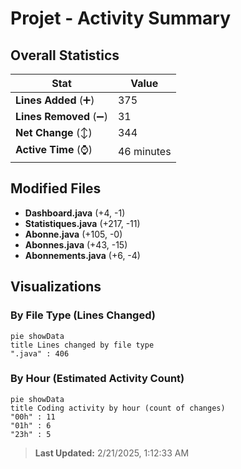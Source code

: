 # Projet - Activity Summary 

## Overall Statistics

| Stat                   | Value                                                             |
| ---------------------- | ----------------------------------------------------------------- |
| **Lines Added** (➕)   | 375                                          |
| **Lines Removed** (➖) | 31                                        |
| **Net Change** (↕)    | 344                |
| **Active Time** (⌚)   | 46 minutes |


## Modified Files
- **Dashboard.java** (+4, -1)
- **Statistiques.java** (+217, -11)
- **Abonne.java** (+105, -0)
- **Abonnes.java** (+43, -15)
- **Abonnements.java** (+6, -4)

## Visualizations

### By File Type (Lines Changed)

```mermaid
pie showData
title Lines changed by file type
".java" : 406
```

### By Hour (Estimated Activity Count)

```mermaid
pie showData
title Coding activity by hour (count of changes)
"00h" : 11
"01h" : 6
"23h" : 5
```


> **Last Updated:** 2/21/2025, 1:12:33 AM